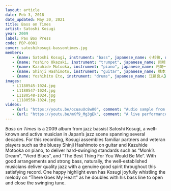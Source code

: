 ```yaml
---
layout: article
date: Feb 3, 2018
date_updated: May 30, 2021
title: Bass on Times
artist: Satoshi Kosugi
year: 2009
label: Pax Box Press
code: PBP-0001
cover: satoshikosugi-bassontimes.jpg
members:
   - {name: Satoshi Kosugi, instrument: "bass", japanese_name: 小杉敏, url: "http://www7b.biglobe.ne.jp/kosugibass/"}
   - {name: Yoshiro Okazaki, instrument: "trumpet", japanese_name: 岡崎好朗}
   - {name: Kazuhide Motooka, instrument: "piano", japanese_name: 元岡一英}
   - {name: Shinji Hashimoto, instrument: "guitar", japanese_name: 橋本信二}
   - {name: Yoshihito Eto, instrument: "drums", japanese_name: 江藤良人}
images:
   - L1180545-1024.jpg
   - L1180547-1024.jpg
   - L1180548-1024.jpg
   - L1180550-1024.jpg
videos: 
   - {url: "https://youtu.be/ocuauUc8w00", comment: "Audio sample from “Monk's Dream”, the first track on this album"}
   - {url: "https://youtu.be/mKf9_Mg3gEk", comment: "A live performance featuring Kanji Ohta on piano, Satoshi Kosugi on bass, and Kenichiro Murata on drums playing Charlie Parker’s “Chasin’ the Bird”"}
---
```



*Bass on Times* is a 2009 album from jazz bassist Satoshi Kosugi, a well-known and active musician in Japan’s jazz scene spanning several decades. For this recording, Kosugi assembles familiar partners and veteran players such as the bluesy Shinji Hashimoto on guitar and Kazuhide Motooka on piano, to deliver hard-swinging standards such as “Monk’s Dream”, “Vierd Blues”, and “The Best Thing For You Would Be Me”. With good arrangements and strong bass, naturally, the well-established musicians deliver quality jazz with a genuine good spirit throughout this satisfying record. One happy highlight even has Kosugi joyfully whistling the melody on “There Goes My Heart” as he doubles with his bass line to open and close the swinging tune.



